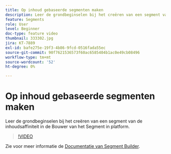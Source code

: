 ```yaml
---
title: Op inhoud gebaseerde segmenten maken
description: Leer de grondbeginselen bij het creëren van een segment van de inhoudsaffiniteit in de Bouwer van het Segment in platform.
feature: Segments
role: User
level: Beginner
doc-type: feature video
thumbnail: 333302.jpg
jira: KT-7889
exl-id: bafe275e-19f3-4b86-9fcd-0516fada55ec
source-git-commit: 90f7621536573f60ac6585404b1ac0e49cb08496
workflow-type: tm+mt
source-wordcount: '52'
ht-degree: 0%

---
```


# Op inhoud gebaseerde segmenten maken

Leer de grondbeginselen bij het creëren van een segment van de inhoudsaffiniteit in de Bouwer van het Segment in platform.

>[!VIDEO](https://video.tv.adobe.com/v/333302/?quality=12&learn=on)

Zie voor meer informatie de [Documentatie van Segment Builder](https://experienceleague.adobe.com/docs/experience-platform/segmentation/ui/segment-builder.html).